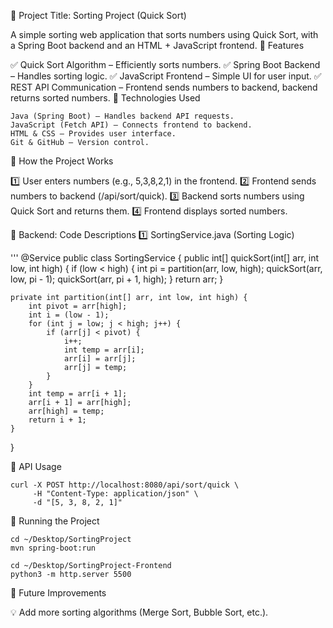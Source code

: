🔹 Project Title: Sorting Project (Quick Sort)

A simple sorting web application that sorts numbers using Quick Sort, with a Spring Boot backend and an HTML + JavaScript frontend.
🔹 Features

✅ Quick Sort Algorithm – Efficiently sorts numbers.
✅ Spring Boot Backend – Handles sorting logic.
✅ JavaScript Frontend – Simple UI for user input.
✅ REST API Communication – Frontend sends numbers to backend, backend returns sorted numbers.
🔹 Technologies Used

    Java (Spring Boot) – Handles backend API requests.
    JavaScript (Fetch API) – Connects frontend to backend.
    HTML & CSS – Provides user interface.
    Git & GitHub – Version control.

🔹 How the Project Works

1️⃣ User enters numbers (e.g., 5,3,8,2,1) in the frontend.
2️⃣ Frontend sends numbers to backend (/api/sort/quick).
3️⃣ Backend sorts numbers using Quick Sort and returns them.
4️⃣ Frontend displays sorted numbers.

🔹 Backend: Code Descriptions
1️⃣ SortingService.java (Sorting Logic)

'''
@Service
public class SortingService {
    public int[] quickSort(int[] arr, int low, int high) {
        if (low < high) {
            int pi = partition(arr, low, high);
            quickSort(arr, low, pi - 1);
            quickSort(arr, pi + 1, high);
        }
        return arr;
    }

    private int partition(int[] arr, int low, int high) {
        int pivot = arr[high];
        int i = (low - 1);
        for (int j = low; j < high; j++) {
            if (arr[j] < pivot) {
                i++;
                int temp = arr[i];
                arr[i] = arr[j];
                arr[j] = temp;
            }
        }
        int temp = arr[i + 1];
        arr[i + 1] = arr[high];
        arr[high] = temp;
        return i + 1;
    }
}

🔹 API Usage

```
curl -X POST http://localhost:8080/api/sort/quick \
     -H "Content-Type: application/json" \
     -d "[5, 3, 8, 2, 1]"
```

🔹 Running the Project


```
cd ~/Desktop/SortingProject
mvn spring-boot:run

```

```
cd ~/Desktop/SortingProject-Frontend
python3 -m http.server 5500

```

🔹 Future Improvements

💡 Add more sorting algorithms (Merge Sort, Bubble Sort, etc.).











